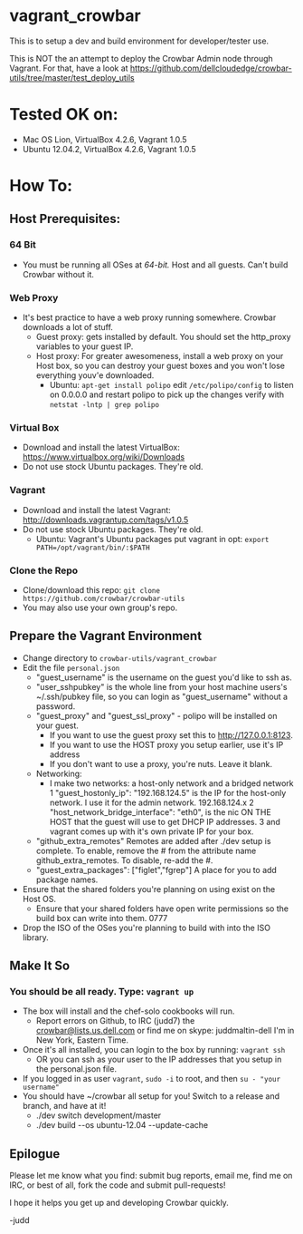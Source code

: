 vagrant_crowbar
===============

This is to setup a dev and build environment for developer/tester use.

This is NOT the an attempt to deploy the Crowbar Admin node through Vagrant.  For that, have a look at https://github.com/dellcloudedge/crowbar-utils/tree/master/test_deploy_utils

Tested OK on:
=============

  * Mac OS Lion, VirtualBox 4.2.6, Vagrant 1.0.5
  * Ubuntu 12.04.2, VirtualBox 4.2.6, Vagrant 1.0.5
 

How To:
=======

Host Prerequisites:
-------------------

### 64 Bit
  * You must be running all OSes at *64-bit.*  Host and all guests.  Can't build Crowbar without it.

### Web Proxy
  * It's best practice to have a web proxy running somewhere.  Crowbar downloads a lot of stuff.
    * Guest proxy: gets installed by default.  You should set the http_proxy variables to your guest IP.
    * Host proxy: For greater awesomeness, install a web proxy on your Host box, so you can destroy your
      guest boxes and you won't lose everything youv'e downloaded.
      * Ubuntu: 
        `apt-get install polipo`
        edit `/etc/polipo/config` to listen on 0.0.0.0 and restart polipo to pick up the changes
        verify with `netstat -lntp | grep polipo`

### Virtual Box
  * Download and install the latest VirtualBox: https://www.virtualbox.org/wiki/Downloads  
  * Do not use stock Ubuntu packages.  They're old.

### Vagrant
  * Download and install the latest Vagrant: http://downloads.vagrantup.com/tags/v1.0.5
  * Do not use stock Ubuntu packages.  They're old. 
    * Ubuntu:
      Vagrant's Ubuntu packages put vagrant in opt:
      `export PATH=/opt/vagrant/bin/:$PATH`

### Clone the Repo
  * Clone/download this repo: `git clone https://github.com/crowbar/crowbar-utils`
  * You may also use your own group's repo.

Prepare the Vagrant Environment
-------------------------------

  * Change directory to `crowbar-utils/vagrant_crowbar`
  * Edit the file `personal.json`
    * "guest_username" is the username on the guest you'd like to ssh as.
    * "user_sshpubkey" is the whole line from your host machine users's ~/.ssh/pubkey file, 
      so you can login as "guest_username" without a password.
    * "guest_proxy" and "guest_ssl_proxy" - polipo will be installed on your guest. 
      * If you want to use the guest proxy set this to http://127.0.0.1:8123.  
      * If you want to use the HOST proxy you setup earlier, use it's IP address
      * If you don't want to use a proxy, you're nuts. Leave it blank.
    * Networking:
      * I make two networks: a host-only network and a bridged network
        1 "guest_hostonly_ip": "192.168.124.5" is the IP for the host-only network.  I use 
          it for the admin network. 192.168.124.x
        2 "host_network_bridge_interface": "eth0", is the nic ON THE HOST that the guest will 
          use to get DHCP IP addresses.
        3 and vagrant comes up with it's own private IP for your box.
    * "github_extra_remotes" Remotes are added after ./dev setup is complete. To enable,
       remove the # from the attribute name github_extra_remotes.  To disable, re-add the #. 
    * "guest_extra_packages": ["figlet","fgrep"] A place for you to add package names. 
  * Ensure that the shared folders you're planning on using exist on the Host OS.
    * Ensure that your shared folders have open write permissions so the build box can write
      into them. 0777
  * Drop the ISO of the OSes you're planning to build with into the ISO library.

Make It So
----------

### You should be all ready.  Type: `vagrant up`

  * The box will install and the chef-solo cookbooks will run.
    * Report errors on Github, to IRC (judd7) the crowbar@lists.us.dell.com or find me on skype: juddmaltin-dell  I'm in New York, Eastern Time.
  * Once it's all installed, you can login to the box by running: `vagrant ssh`  
    * OR you can ssh as your user to the IP addresses that you setup in the personal.json file.
  * If you logged in as user `vagrant`, `sudo -i` to root, and then `su - "your username"`
  * You should have ~/crowbar all setup for you!  Switch to a release and branch, and have at it!
    * ./dev switch development/master
    * ./dev build --os ubuntu-12.04 --update-cache

Epilogue
--------

Please let me know what you find: submit bug reports, email me, find me on IRC, or best of all, fork the code and submit pull-requests!

I hope it helps you get up and developing Crowbar quickly.

-judd
